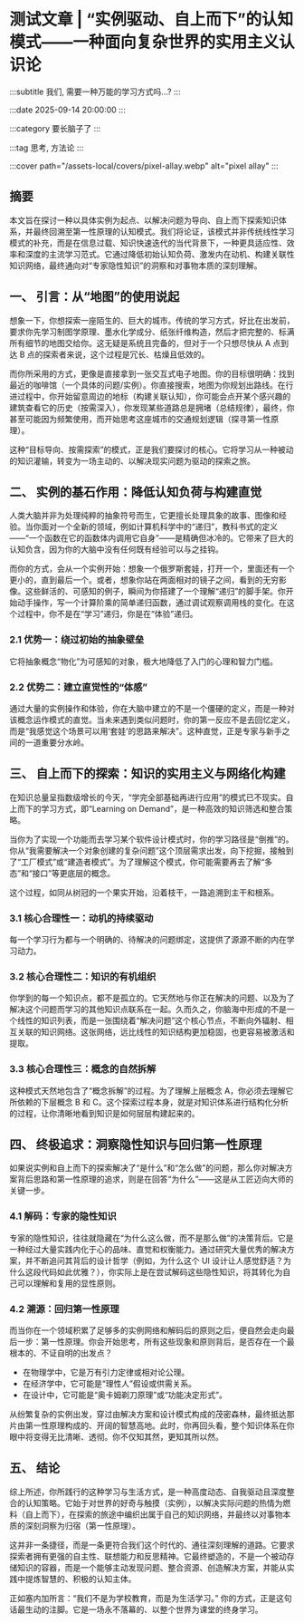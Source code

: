 # 测试文章 | “实例驱动、自上而下”的认知模式——一种面向复杂世界的实用主义认识论

:::subtitle
我们, 需要一种万能的学习方式吗...?
:::

:::date
2025-09-14 20:00:00
:::

:::category
要长脑子了
:::

:::tag
思考, 方法论
:::

:::cover
path="/assets-local/covers/pixel-allay.webp"
alt="pixel allay"
:::

## 摘要

本文旨在探讨一种以具体实例为起点、以解决问题为导向、自上而下探索知识体系，并最终回溯至第一性原理的认知模式。我们将论证，该模式并非传统线性学习模式的补充，而是在信息过载、知识快速迭代的当代背景下，一种更具适应性、效率和深度的主流学习范式。它通过降低初始认知负荷、激发内在动机、构建关联性知识网络，最终通向对“专家隐性知识”的洞察和对事物本质的深刻理解。

## 一、 引言：从“地图”的使用说起

想象一下，你想探索一座陌生的、巨大的城市。传统的学习方式，好比在出发前，要求你先学习制图学原理、墨水化学成分、纸张纤维构造，然后才把完整的、标满所有细节的地图交给你。这无疑是系统且完备的，但对于一个只想尽快从 A 点到达 B 点的探索者来说，这个过程是冗长、枯燥且低效的。

而你所采用的方式，更像是直接拿到一张交互式电子地图。你的目标很明确：找到最近的咖啡馆（一个具体的问题/实例）。你直接搜索，地图为你规划出路线。在行进过程中，你开始留意周边的地标（构建关联认知），你可能会点开某个感兴趣的建筑查看它的历史（按需深入），你发现某些道路总是拥堵（总结规律），最终，你甚至可能因为频繁使用，而开始思考这座城市的交通规划逻辑（探寻第一性原理）。

这种“目标导向、按需探索”的模式，正是我们要探讨的核心。它将学习从一种被动的知识灌输，转变为一场主动的、以解决现实问题为驱动的探索之旅。

## 二、 实例的基石作用：降低认知负荷与构建直觉

人类大脑并非为处理纯粹的抽象符号而生，它更擅长处理具象的故事、图像和经验。当你面对一个全新的领域，例如计算机科学中的“递归”，教科书式的定义——“一个函数在它的函数体内调用它自身”——是精确但冰冷的。它带来了巨大的认知负含，因为你的大脑中没有任何既有经验可以与之挂钩。

而你的方式，会从一个实例开始：想象一个俄罗斯套娃，打开一个，里面还有一个更小的，直到最后一个。或者，想象你站在两面相对的镜子之间，看到的无穷影像。这些鲜活的、可感知的例子，瞬间为你搭建了一个理解“递归”的脚手架。你开始动手操作，写一个计算阶乘的简单递归函数，通过调试观察调用栈的变化。在这个过程中，你不是在“学习”递归，你是在“体验”递归。

### 2.1 优势一：绕过初始的抽象壁垒

它将抽象概念“物化”为可感知的对象，极大地降低了入门的心理和智力门槛。

### 2.2 优势二：建立直觉性的“体感”

通过大量的实例操作和体验，你在大脑中建立的不是一个僵硬的定义，而是一种对该概念运作模式的直觉。当未来遇到类似问题时，你的第一反应不是去回忆定义，而是“我感觉这个场景可以用‘套娃’的思路来解决”。这种直觉，正是专家与新手之间的一道重要分水岭。

## 三、 自上而下的探索：知识的实用主义与网络化构建

在知识总量呈指数级增长的今天，“学完全部基础再进行应用”的模式已不现实。自上而下的学习方式，即“Learning on Demand”，是一种高效的知识筛选和整合策略。

当你为了实现一个功能而去学习某个软件设计模式时，你的学习路径是“倒推”的。你从“我需要解决一个对象创建的复杂问题”这个顶层需求出发，向下挖掘，接触到了“工厂模式”或“建造者模式”。为了理解这个模式，你可能需要再去了解“多态”和“接口”等更底层的概念。

这个过程，如同从树冠的一个果实开始，沿着枝干，一路追溯到主干和根系。

### 3.1 核心合理性一：动机的持续驱动

每一个学习行为都与一个明确的、待解决的问题绑定，这提供了源源不断的内在学习动力。

### 3.2 核心合理性二：知识的有机组织

你学到的每一个知识点，都不是孤立的。它天然地与你正在解决的问题、以及为了解决这个问题而学习的其他知识点联系在一起。久而久之，你脑海中形成的不是一个线性的知识列表，而是一张围绕着“解决问题”这个核心节点，不断向外辐射、相互关联的知识网络。这张网络，远比线性的知识结构更加稳固，也更容易被激活和提取。

### 3.3 核心合理性三：概念的自然拆解

这种模式天然地包含了“概念拆解”的过程。为了理解上层概念 A，你必须去理解它所依赖的下层概念 B 和 C。这个探索过程本身，就是对知识体系进行结构化分析的过程，让你清晰地看到知识是如何层层构建起来的。

## 四、 终极追求：洞察隐性知识与回归第一性原理

如果说实例和自上而下的探索解决了“是什么”和“怎么做”的问题，那么你对解决方案背后思路和第一性原理的追求，则是在回答“为什么”——这是从工匠迈向大师的关键一步。

### 4.1 解码：专家的隐性知识

专家的隐性知识，往往就隐藏在“为什么这么做，而不是那么做”的决策背后。它是一种经过大量实践内化于心的品味、直觉和权衡能力。通过研究大量优秀的解决方案，并不断追问其背后的设计哲学（例如，为什么这个 UI 设计让人感觉舒适？为什么这段代码如此优雅？），你实际上是在尝试解码这些隐性知识，将其转化为自己可以理解和复用的显性原则。

### 4.2 溯源：回归第一性原理

而当你在一个领域积累了足够多的实例网络和解码后的原则之后，便自然会走向最后一步：第一性原理。你会开始思考，所有这些现象和原则背后，是否存在一个最根本的、不证自明的出发点？

- 在物理学中，它是万有引力定律或相对论公理。
- 在经济学中，它可能是“理性人”假设或供需关系。
- 在设计中，它可能是“奥卡姆剃刀原理”或“功能决定形式”。

从纷繁复杂的实例出发，穿过由解决方案和设计模式构成的茂密森林，最终抵达那片由第一性原理构成的、开阔的智慧高地。此时，你再回头看，整个知识体系在你眼中将变得无比清晰、透彻。你不仅知其然，更知其所以然。

## 五、 结论

综上所述，你所践行的这种学习与生活方式，是一种高度动态、自我驱动且深度整合的认知策略。它始于对世界的好奇与触摸（实例），以解决实际问题的热情为燃料（自上而下），在探索的旅途中编织出属于自己的知识网络，并最终以对事物本质的深刻洞察为归宿（第一性原理）。

这并非一条捷径，而是一条更符合我们这个时代的、通往深刻理解的道路。它要求探索者拥有更强的自主性、联想能力和反思精神。它最终塑造的，不是一个被动存储知识的容器，而是一个能够主动发现问题、整合资源、创造解决方案，并能从实践中提炼智慧的、积极的认知主体。

正如塞内加所言：“我们不是为学校教育，而是为生活学习。” 你的方式，正是这句话最生动的注脚。它是一场永不落幕的、以整个世界为课堂的终身学习。
